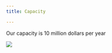 ```yaml
---
title: Capacity

---
```

Our capacity is 10 million dollars per year

![](https://res.cloudinary.com/quangdungandgreenpatio/image/upload/v1575539970/posts/content_gky5jy.svg)